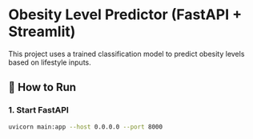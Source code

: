 # Obesity Level Predictor (FastAPI + Streamlit)

This project uses a trained classification model to predict obesity levels based on lifestyle inputs.

## 🚀 How to Run

### 1. Start FastAPI
```bash
uvicorn main:app --host 0.0.0.0 --port 8000
